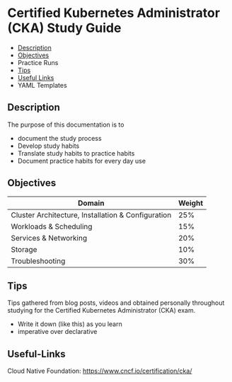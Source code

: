 # Certified Kubernetes Administrator (CKA) Study Guide

- [Description](#Description)
- [Objectives](#Objectives)
- Practice Runs
- [Tips](#Tips)
- [Useful Links](#Useful-Links)
- YAML Templates

## Description

The purpose of this documentation is to

- document the study process
- Develop study habits
- Translate study habits to practice habits
- Document practice habits for every day use

## Objectives

| Domain                                             | Weight |
| -------------------------------------------------- | ------ |
| Cluster Architecture, Installation & Configuration | 25%    |
| Workloads & Scheduling                             | 15%    |
| Services & Networking                              | 20%    |
| Storage                                            | 10%    |
| Troubleshooting                                    | 30%    |



## Tips

Tips gathered from blog posts, videos and obtained personally throughout studying for the Certified Kubernetes Administrator (CKA) exam.

- Write it down (like this) as you learn
- imperative over declarative

## Useful-Links

Cloud Native Foundation: https://www.cncf.io/certification/cka/